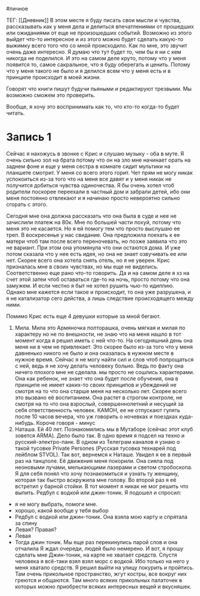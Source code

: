 #личное

ТЕГ: [[Дневник]]
В этом месте я буду писать свои мысли и чувства, рассказывать как у меня дела и делиться впечатлениями от прошедших или ожиданиями от еще не произошедших событий. Возможно из этого выйдет что-то интересное и из этого можно будет сделать какую-то выжимку всего того что со мной происходило. Как по мне, это звучит очень даже интересно.
Я думаю что тут будет то, чем бы я ни с кем никогда не поделился. И это на самом деле круто, потому что у меня появится то, самое сакральное, что я буду оберегать и ценить. Потому что у меня такого не было и я делился всем что у меня есть и в принципе происходит в моей жизни.

Говорят что книги пишут будучи пьяными и редактируют трезвыми. Мы возможно сможем это проверить.

Вообще, я хочу это воспринимать как то, что кто-то когда-то будет читать.

# Запись 1

Сейчас я нахожусь в звонке с Крис и слушаю музыку - оба в муте. Я очень сильно зол на брата потому что он на зло мне начинает орать на заднем фоне и еще у меня сестра в комнате сидит мультики на планшете смотрит. У меня со всего этого горит. Чет прям не могу никак успокоиться из-за того что на меня все давят и у меня никак не получится добиться чувства одиночества. Я бы очень хотел чтоб родители поскорее переехали в частный дом и забрали детей, ибо они меня постоянно отвлекают и я начинаю просто невероятно сильно сгорать с этого.

Сегодня мне она должна рассказать что она была в суде и нее не зачислили платеж на 80к. Мне  по большей части похуй, потому что меня это не касается. Но я ей помогу тем что просто выслушаю ее треп. В воскресенье у нас свидание. Она предложила поехать к ее матери чтоб там после всего переночевать, но позже заявила что это не вариант. При этом она упомянула что они остаются дома. И уже потом сказала что у нее есть идея, но она не знает озвучивать ее или нет. Скорее всего она хотела снять отель, но я не уверен. Крис призналась мне в своих чувствах, но мы еще не виделись. Соответственно еще рано что-то говорить. Да и на самом деле я хз на счет этой затеи чтоб оставаться где-то на ночь, просто потому что она замужем. И если честно я быт не хотел рушить чью-то идиллию. Однако мне кажется если такое и происходит, то она уже разрушена, и я не катализатор сего действа, а лишь следствие происходящего между ними. 

Помимо Крис есть еще 4 девушки которые за мной бегают. 

1. Мила. Мила это Армяночка полторашка, очень мягкая и милая по характеру но не по внешности, не знаю что на меня нашло в тот момент когда я решил иметь с ней что-то. На сегодняшний день она меня ни в чем не привлекает. Это скорее было из-за того что у меня давненько никого не было и она оказалась в нужном месте в нужное время. Сейчас я не могу найти сил и слов чтоб попрощаться с ней, ведь я не хочу делать человеку больно. Ведь по факту она ничего плохого мне не сделала. мы просто не сошлись характерами. Она как ребенок, не знает что она будет после обучения, она в принципе не имеет каких-то своих принципов и убеждений не смотря на то что она старше меня на несколько лет. Скорее всего это вызвано её воспитанием. Она растет в строгом контроле, не смотря на то что она взрослый, совершеннолетний и несущий за себя ответственность человек. КАМОН, ее не отпускают гулять после 10 часов вечера, что уж говорить о ночевках и поездках куда-нибудь. Короче говоря - минус
2. Наташа. Ей 40 лет. Познакомились мы в Мутаборе (сейчас этот клуб зовется ARMA). Дело было так. В одно время я подсел на техно и русский-электро-панк. В одном из Телеграм каналов я узнаю о такой тусовке Private Persones (Русская тусовка технарей под лейблом STVOL). Так вот, вернемся к Наташе. Увидел я ее в первый раз на танцполе. Её движения меня покорили. Она сияла под неоновыми лучами, мелькающими лазерами и светом стробоскопа. Я для себя понял что хочу познакомиться и узнать ту женщину, которая так быстро вскружила мне голову. Во второй раз я её встретил у барной стойки. В тот момент я никак не мог решить что выпить. Редбул с водкой или джин-тоник. 
   Я подошел и спросил:
- я не могу выбрать, помоги мне.
- хорошо, какой вообще у тебя выбор
- Редбул с водкой или джин-тоник.
Она взяла мою карту  и спрятала за спину
- Левая? Правая?
- Левая
- Тогда джин тоник.
Мы еще раз перекинулись парой слов и она отчалила
Я ждал очереди, людей было немерено. И вот, я прошу сделать мне Джин-тоник, на карте не хватает средств. Спустя человека я всё-таки взял взял морс с водкой. Ибо только на него у меня хватало средств. 
Я решил выйти на улицу покурить и пройтись. Там очень прикольное пространство, жгут костры, все вокруг них греются и общаются. Там много всяких прикольных палаточек в которых можно приобрести всяких интересных вещей и вкусняшек.



